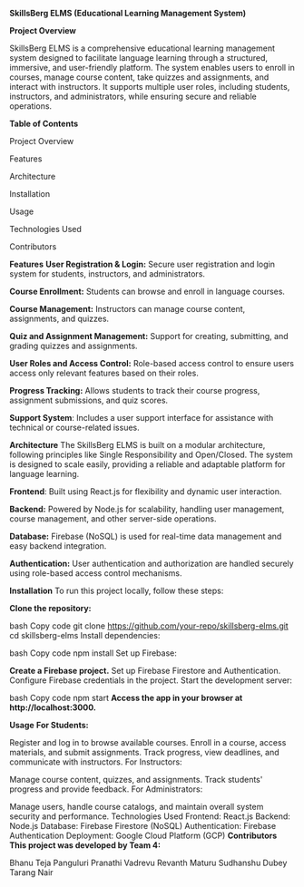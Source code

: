 **SkillsBerg ELMS (Educational Learning Management System)**

**Project Overview**

SkillsBerg ELMS is a comprehensive educational learning management system designed to facilitate language learning through a structured, immersive, and user-friendly platform. The system enables users to enroll in courses, manage course content, take quizzes and assignments, and interact with instructors. It supports multiple user roles, including students, instructors, and administrators, while ensuring secure and reliable operations.

**Table of Contents**

Project Overview

Features

Architecture

Installation

Usage

Technologies Used

Contributors

**Features**
**User Registration & Login:** Secure user registration and login system for students, instructors, and administrators.

**Course Enrollment:** Students can browse and enroll in language courses.

**Course Management:** Instructors can manage course content, assignments, and quizzes.

**Quiz and Assignment Management:** Support for creating, submitting, and grading quizzes and assignments.

**User Roles and Access Control:** Role-based access control to ensure users access only relevant features based on their roles.

**Progress Tracking:** Allows students to track their course progress, assignment submissions, and quiz scores.

**Support System**: Includes a user support interface for assistance with technical or course-related issues.

**Architecture**
The SkillsBerg ELMS is built on a modular architecture, following principles like Single Responsibility and Open/Closed. The system is designed to scale easily, providing a reliable and adaptable platform for language learning.

**Frontend**: Built using React.js for flexibility and dynamic user interaction.

**Backend:** Powered by Node.js for scalability, handling user management, course management, and other server-side operations.

**Database:** Firebase (NoSQL) is used for real-time data management and easy backend integration.

**Authentication:** User authentication and authorization are handled securely using role-based access control mechanisms.



**Installation**
To run this project locally, follow these steps:

**Clone the repository:**

bash
Copy code
git clone https://github.com/your-repo/skillsberg-elms.git
cd skillsberg-elms
Install dependencies:

bash
Copy code
npm install
Set up Firebase:

**Create a Firebase project.**
Set up Firebase Firestore and Authentication.
Configure Firebase credentials in the project.
Start the development server:

bash
Copy code
npm start
**Access the app in your browser at http://localhost:3000.**

**Usage**
**For Students:**

Register and log in to browse available courses.
Enroll in a course, access materials, and submit assignments.
Track progress, view deadlines, and communicate with instructors.
For Instructors:

Manage course content, quizzes, and assignments.
Track students' progress and provide feedback.
For Administrators:

Manage users, handle course catalogs, and maintain overall system security and performance.
Technologies Used
Frontend: React.js
Backend: Node.js
Database: Firebase Firestore (NoSQL)
Authentication: Firebase Authentication
Deployment: Google Cloud Platform (GCP)
**Contributors**
**This project was developed by Team 4:**

Bhanu Teja Panguluri
Pranathi Vadrevu
Revanth Maturu
Sudhanshu Dubey
Tarang Nair
